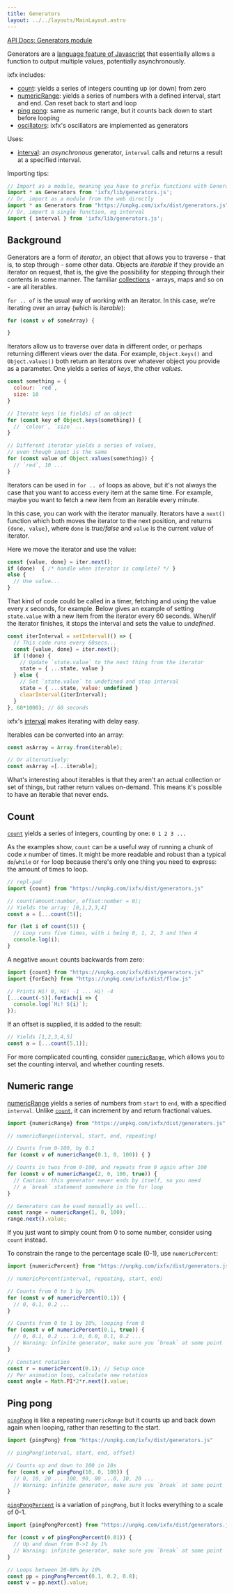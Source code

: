 ```yaml
---
title: Generators
layout: ../../layouts/MainLayout.astro
---
```


<script type="module" hoist>
  import '/src/components/ReplPad';
</script>

[API Docs: Generators module](https://clinth.github.io/ixfx/modules/Generators.html)

Generators are a [language feature of Javascript](https://developer.mozilla.org/en-US/docs/Web/JavaScript/Guide/Iterators_and_Generators) that essentially allows a function to output multiple values, potentially asynchronously.

ixfx includes:
* [count](#count): yields a series of integers counting up (or down) from zero
* [numericRange](#numeric-range): yields a series of numbers with a defined interval, start and end. Can reset back to start and loop
* [ping pong](#ping-pong): same as numeric range, but it counts back down to start before looping
* [oscillators](../../modulation/oscillator/): ixfx's oscillators are implemented as generators

Uses:

* [interval](../../flow/loops/#interval): an _asynchronous_ generator, `interval` calls and returns a result at a specified interval.


Importing tips:

```js
// Import as a module, meaning you have to prefix functions with Generators.
import * as Generators from 'ixfx/lib/generators.js';
// Or, import as a module from the web directly
import * as Generators from "https://unpkg.com/ixfx/dist/generators.js"
// Or, import a single function, eg interval
import { interval } from 'ixfx/lib/generators.js';
```

## Background

Generators are a form of _iterator_, an object that allows you to traverse - that is, to step through - some other data. Objects are _iterable_ if they provide an iterator on request, that is, the give the possibility for stepping through their contents in some manner. The familiar [collections](../../data/collections/) - arrays, maps and so on - are all iterables.

`for .. of` is the usual way of working with an iterator. In this case, we're iterating over an array (which is _iterable_):

```js
for (const v of someArray) {

}
```

Iterators allow us to traverse over data in different order, or perhaps returning different views over the data. For example, `Object.keys()` and `Object.values()` both return an iterators over whatever object you provide as a parameter. One yields a series of _keys_, the other _values_.

```js
const something = {
  colour: `red`,
  size: 10
}

// Iterate keys (ie fields) of an object
for (const key of Object.keys(something)) {
  // `colour`, `size` ...  
}

// Different iterator yields a series of values,
// even though input is the same
for (const value of Object.values(something)) {
  // `red`, 10 ...
}
```

Iterators can be used in `for .. of` loops as above, but it's not always the case that you want to access every item at the same time. For example, maybe you want to fetch a new item from an iterable every minute. 

In this case, you can work with the iterator manually. Iterators have a `next()` function which both moves the iterator to the next position, and returns `{done, value}`, where `done` is _true/false_ and `value` is the current value of iterator.

Here we move the iterator and use the value:

```js
const {value, done} = iter.next();
if (done)  { /* handle when iterator is complete? */ }
else {
  // Use value...
}
```

That kind of code could be called in a timer, fetching and using the value every _x_ seconds, for example. Below gives an example of setting `state.value` with a new item from the iterator every 60 seconds. When/if the iterator finishes, it stops the interval and sets the value to _undefined_.

```js
const iterInterval = setInterval(() => {
  // This code runs every 60secs...
  const {value, done} = iter.next();
  if (!done) {
    // Update `state.value` to the next thing from the iterator
    state = { ...state, value }
  } else {
    // Set `state.value` to undefined and stop interval
    state = { ...state, value: undefined }
    clearInterval(iterInterval);
  }
}, 60*1000); // 60 seconds 
```

ixfx's [interval](../../flow/loops/#interval) makes iterating with delay easy.

Iterables can be converted into an array:

```js
const asArray = Array.from(iterable);

// Or alternatively:
const asArray =[...iterable];
```

What's interesting about iterables is that they aren't an actual collection or set of things, but rather return values on-demand. This means it's possible to have an iterable that never ends.

## Count

[`count`](https://clinth.github.io/ixfx/modules/Generators.html#count) yields a series of integers, counting by one: `0 1 2 3 ... `

As the examples show, `count` can be a useful way of running a chunk of code _x_ number of times. It might be more readable and robust than a typical `do`/`while` or `for` loop because there's only one thing you need to express: the amount of times to loop.


```js
// repl-pad
import {count} from "https://unpkg.com/ixfx/dist/generators.js"

// count(amount:number, offset:number = 0);
// Yields the array: [0,1,2,3,4]
const a = [...count(5)];

for (let i of count(5)) {
  // Loop runs five times, with i being 0, 1, 2, 3 and then 4
  console.log(i);
}
```

A negative `amount` counts backwards from zero:

```js
import {count} from "https://unpkg.com/ixfx/dist/generators.js"
import {forEach} from "https://unpkg.com/ixfx/dist/flow.js"

// Prints Hi! 0, Hi! -1 ... Hi! -4
[...count(-5)].forEach(i => {
  console.log(`Hi! ${i}`);
});
```

If an offset is supplied, it is added to the result:

```js
// Yields [1,2,3,4,5]
const a = [...count(5,1)];
```

For more complicated counting, consider [`numericRange`](#numeric-range), which allows you to set the counting interval, and whether counting resets.

<a name="numericRange"></a>

## Numeric range

[numericRange](https://clinth.github.io/ixfx/modules/Generators.html#numericRange) yields a series of numbers from `start` to `end`, with a specified `interval`. Unlike [`count`](#count), it can increment by and return fractional values.

```js
import {numericRange} from "https://unpkg.com/ixfx/dist/generators.js"

// numericRange(interval, start, end, repeating)

// Counts from 0-100, by 0.1
for (const v of numericRange(0.1, 0, 100)) { }

// Counts in twos from 0-100, and repeats from 0 again after 100
for (const v of numericRange(2, 0, 100, true)) { 
  // Caution: this generator never ends by itself, so you need
  // a `break` statement somewhere in the for loop
}

// Generators can be used manually as well...
const range = numericRange(1, 0, 100);
range.next().value;
```

If you just want to simply count from 0 to some number, consider using `count` instead.

To constrain the range to the percentage scale (0-1), use `numericPercent`:

```js
import {numericPercent} from "https://unpkg.com/ixfx/dist/generators.js"

// numericPercent(interval, repeating, start, end)

// Counts from 0 to 1 by 10%
for (const v of numericPercent(0.1)) { 
  // 0, 0.1, 0.2 ...
}

// Counts from 0 to 1 by 10%, looping from 0
for (const v of numericPercent(0.1, true)) { 
  // 0, 0.1, 0.2 ... 1.0, 0.0, 0.1, 0.2 ...  
  // Warning: infinite generator, make sure you `break` at some point
}

// Constant rotation
const r = numericPercent(0.1); // Setup once
// Per animation loop, calculate new rotation
const angle = Math.PI*2*r.next().value; 
```


## Ping pong

[`pingPong`](https://clinth.github.io/ixfx/modules/Generators.html#pingPong) is like a repeating `numericRange` but it counts up and back down again when looping, rather than resetting to the start.

```js
import {pingPong} from "https://unpkg.com/ixfx/dist/generators.js"

// pingPong(interval, start, end, offset)

// Counts up and down to 100 in 10s
for (const v of pingPong(10, 0, 100)) {
  // 0, 10, 20 ... 100, 90, 80 ...0, 10, 20 ...
  // Warning: infinite generator, make sure you `break` at some point
}
```

[`pingPongPercent`](https://clinth.github.io/ixfx/modules/Generators.html#pingPongPercent) is a variation of `pingPong`, but it locks everything to a scale of 0-1.

```js
import {pingPongPercent} from "https://unpkg.com/ixfx/dist/generators.js"

for (const v of pingPongPercent(0.01)) {
  // Up and down from 0->1 by 1%
  // Warning: infinite generator, make sure you `break` at some point
}

// Loops between 20-80% by 10%
const pp = pingPongPercent(0.1, 0.2, 0.8);
const v = pp.next().value;
```